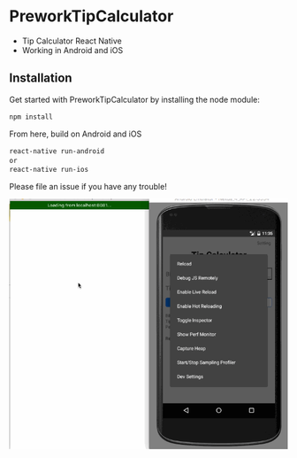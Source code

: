 # PreworkTipCalculator
- Tip Calculator React Native
- Working in Android and iOS

## Installation

Get started with PreworkTipCalculator by installing the node module:

```bash
npm install
```

From here, build on Android and iOS

```bash
react-native run-android
or
react-native run-ios
```

Please file an issue if you have any trouble!

![image](https://github.com/mikenk2010/PreworkTipCalculator/blob/master/android_ios_final.gif)
